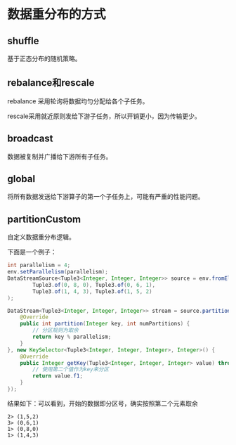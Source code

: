# 数据重分布的方式

## shuffle

基于正态分布的随机策略。

## rebalance和rescale

rebalance 采用轮询将数据均匀分配给各个子任务。

rescale采用就近原则发给下游子任务，所以开销更小，因为传输更少。

## broadcast

数据被复制并广播给下游所有子任务。

## global

将所有数据发送给下游算子的第一个子任务上，可能有严重的性能问题。

## partitionCustom

自定义数据重分布逻辑。

下面是一个例子：
```java
int parallelism = 4;
env.setParallelism(parallelism);
DataStreamSource<Tuple3<Integer, Integer, Integer>> source = env.fromElements(
        Tuple3.of(0, 8, 0), Tuple3.of(0, 6, 1),
        Tuple3.of(1, 4, 3), Tuple3.of(1, 5, 2)
);

DataStream<Tuple3<Integer, Integer, Integer>> stream = source.partitionCustom(new Partitioner<Integer>() {
    @Override
    public int partition(Integer key, int numPartitions) {
        // 分区规则为取余
        return key % parallelism;
    }
}, new KeySelector<Tuple3<Integer, Integer, Integer>, Integer>() {
    @Override
    public Integer getKey(Tuple3<Integer, Integer, Integer> value) throws Exception {
        // 使用第二个值作为key来分区
        return value.f1;
    }
});
```
结果如下：可以看到，开始的数据即分区号，确实按照第二个元素取余
```shell
2> (1,5,2)
3> (0,6,1)
1> (0,8,0)
1> (1,4,3)
```
